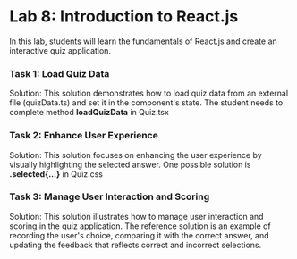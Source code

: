 # Lab 8: Introduction to React.js

In this lab, students will learn the fundamentals of React.js and create an interactive quiz application.

### Task 1: Load Quiz Data
Solution: This solution demonstrates how to load quiz data from an external file (quizData.ts) and set it in the component's state. The student needs to complete method **loadQuizData** in Quiz.tsx

### Task 2: Enhance User Experience
Solution: This solution focuses on enhancing the user experience by visually highlighting the selected answer. One possible solution is **.selected{...}** in Quiz.css

###  Task 3: Manage User Interaction and Scoring
Solution: This solution illustrates how to manage user interaction and scoring in the quiz application. The reference solution is an example of recording the user's choice, comparing it with the correct answer, and updating the feedback that reflects correct and incorrect selections.
